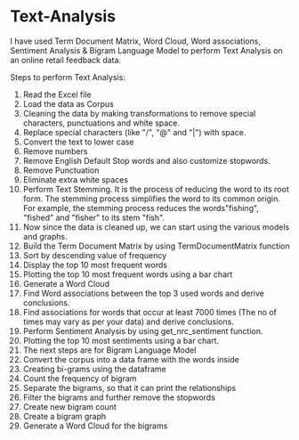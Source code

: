 # Text-Analysis

I have used Term Document Matrix, Word Cloud, Word associations, Sentiment Analysis & Bigram Language Model to perform Text Analysis on an online retail feedback data.

Steps to perform Text Analysis:
1. Read the Excel file
2. Load the data as Corpus
3. Cleaning the data by making transformations to remove special characters, punctuations and white space.
4. Replace special characters (like "/", "@" and "|") with space.
5. Convert the text to lower case
6. Remove numbers
7. Remove English Default Stop words and also customize stopwords.
8. Remove Punctuation
9. Eliminate extra white spaces
10. Perform Text Stemming. It is the process of reducing the word to its root form. The stemming process simplifies the word to its common origin. For example, the stemming process reduces the words"fishing", "fished" and "fisher" to its stem "fish".
11. Now since the data is cleaned up, we can start using the various models and graphs.
12. Build the Term Document Matrix by using TermDocumentMatrix function
13. Sort by descending value of frequency
14. Display the top 10 most frequent words
15. Plotting the top 10 most frequent words using a bar chart
16. Generate a Word Cloud
17. Find Word associations between the top 3 used words and derive conclusions.
18. Find associations for words that occur at least 7000 times (The no of times may vary as per your data) and derive conclusions.
19. Perform Sentiment Analysis by using get_nrc_sentiment function.
20. Plotting the top 10 most sentiments using a bar chart.
21. The next steps are for Bigram Language Model
22. Convert the corpus into a data frame with the words inside
23. Creating bi-grams using the dataframe
24. Count the frequency of bigram
25. Separate the bigrams, so that it can print the relationships
26. Filter the bigrams and further remove the stopwords
27. Create new bigram count
28. Create a bigram graph
29. Generate a Word Cloud for the bigrams
    

